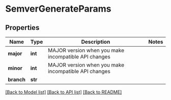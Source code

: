 # SemverGenerateParams

## Properties
Name | Type | Description | Notes
------------ | ------------- | ------------- | -------------
**major** | **int** | MAJOR version when you make incompatible API changes | 
**minor** | **int** | MAJOR version when you make incompatible API changes | 
**branch** | **str** |  | 

[[Back to Model list]](../README.md#documentation-for-models) [[Back to API list]](../README.md#documentation-for-api-endpoints) [[Back to README]](../README.md)


